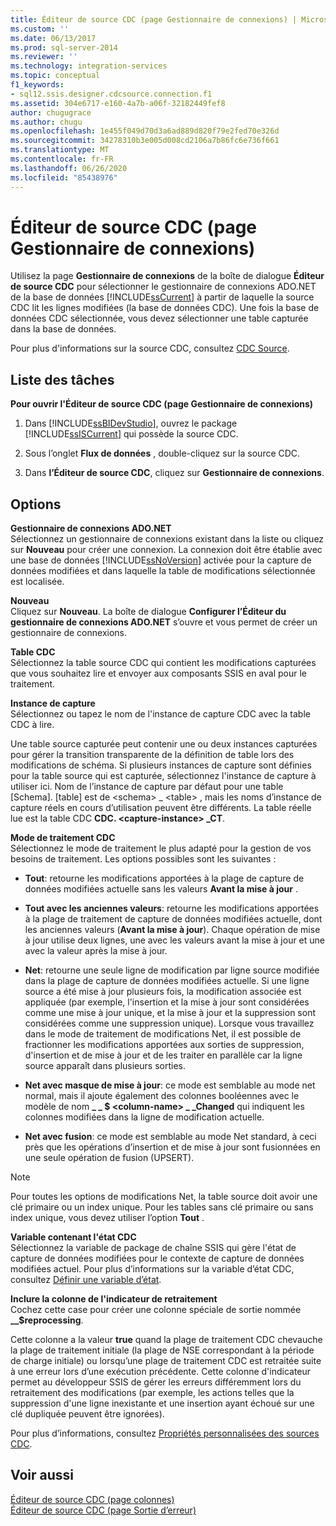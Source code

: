 ```yaml
---
title: Éditeur de source CDC (page Gestionnaire de connexions) | Microsoft Docs
ms.custom: ''
ms.date: 06/13/2017
ms.prod: sql-server-2014
ms.reviewer: ''
ms.technology: integration-services
ms.topic: conceptual
f1_keywords:
- sql12.ssis.designer.cdcsource.connection.f1
ms.assetid: 304e6717-e160-4a7b-a06f-32182449fef8
author: chugugrace
ms.author: chugu
ms.openlocfilehash: 1e455f049d70d3a6ad889d820f79e2fed70e326d
ms.sourcegitcommit: 34278310b3e005d008cd2106a7b86fc6e736f661
ms.translationtype: MT
ms.contentlocale: fr-FR
ms.lasthandoff: 06/26/2020
ms.locfileid: "85438976"
---
```

# <a name="cdc-source-editor-connection-manager-page"></a>Éditeur de source CDC (page Gestionnaire de connexions)
  Utilisez la page **Gestionnaire de connexions** de la boîte de dialogue **Éditeur de source CDC** pour sélectionner le gestionnaire de connexions ADO.NET de la base de données [!INCLUDE[ssCurrent](../includes/sscurrent-md.md)] à partir de laquelle la source CDC lit les lignes modifiées (la base de données CDC). Une fois la base de données CDC sélectionnée, vous devez sélectionner une table capturée dans la base de données.  
  
 Pour plus d'informations sur la source CDC, consultez [CDC Source](data-flow/cdc-source.md).  
  
## <a name="task-list"></a>Liste des tâches  
 **Pour ouvrir l'Éditeur de source CDC (page Gestionnaire de connexions)**  
  
1.  Dans [!INCLUDE[ssBIDevStudio](../includes/ssbidevstudio-md.md)], ouvrez le package [!INCLUDE[ssISCurrent](../includes/ssiscurrent-md.md)] qui possède la source CDC.  
  
2.  Sous l’onglet **Flux de données** , double-cliquez sur la source CDC.  
  
3.  Dans **l’Éditeur de source CDC**, cliquez sur **Gestionnaire de connexions**.  
  
## <a name="options"></a>Options  
 **Gestionnaire de connexions ADO.NET**  
 Sélectionnez un gestionnaire de connexions existant dans la liste ou cliquez sur **Nouveau** pour créer une connexion. La connexion doit être établie avec une base de données [!INCLUDE[ssNoVersion](../includes/ssnoversion-md.md)] activée pour la capture de données modifiées et dans laquelle la table de modifications sélectionnée est localisée.  
  
 **Nouveau**  
 Cliquez sur **Nouveau**. La boîte de dialogue **Configurer l’Éditeur du gestionnaire de connexions ADO.NET** s’ouvre et vous permet de créer un gestionnaire de connexions.  
  
 **Table CDC**  
 Sélectionnez la table source CDC qui contient les modifications capturées que vous souhaitez lire et envoyer aux composants SSIS en aval pour le traitement.  
  
 **Instance de capture**  
 Sélectionnez ou tapez le nom de l'instance de capture CDC avec la table CDC à lire.  
  
 Une table source capturée peut contenir une ou deux instances capturées pour gérer la transition transparente de la définition de table lors des modifications de schéma. Si plusieurs instances de capture sont définies pour la table source qui est capturée, sélectionnez l'instance de capture à utiliser ici. Nom de l’instance de capture par défaut pour une table [Schema]. [table] est de \<schema> _ \<table> , mais les noms d’instance de capture réels en cours d’utilisation peuvent être différents. La table réelle lue est la table CDC **CDC. \<capture-instance> _CT**.  
  
 **Mode de traitement CDC**  
 Sélectionnez le mode de traitement le plus adapté pour la gestion de vos besoins de traitement. Les options possibles sont les suivantes :  
  
-   **Tout**: retourne les modifications apportées à la plage de capture de données modifiées actuelle sans les valeurs **Avant la mise à jour** .  
  
-   **Tout avec les anciennes valeurs**: retourne les modifications apportées à la plage de traitement de capture de données modifiées actuelle, dont les anciennes valeurs (**Avant la mise à jour**). Chaque opération de mise à jour utilise deux lignes, une avec les valeurs avant la mise à jour et une avec la valeur après la mise à jour.  
  
-   **Net**: retourne une seule ligne de modification par ligne source modifiée dans la plage de capture de données modifiées actuelle. Si une ligne source a été mise à jour plusieurs fois, la modification associée est appliquée (par exemple, l'insertion et la mise à jour sont considérées comme une mise à jour unique, et la mise à jour et la suppression sont considérées comme une suppression unique). Lorsque vous travaillez dans le mode de traitement de modifications Net, il est possible de fractionner les modifications apportées aux sorties de suppression, d'insertion et de mise à jour et de les traiter en parallèle car la ligne source apparaît dans plusieurs sorties.  
  
-   **Net avec masque de mise à jour**: ce mode est semblable au mode net normal, mais il ajoute également des colonnes booléennes avec le modèle de nom **_ _ $ \<column-name> \_ _Changed** qui indiquent les colonnes modifiées dans la ligne de modification actuelle.  
  
-   **Net avec fusion**: ce mode est semblable au mode Net standard, à ceci près que les opérations d’insertion et de mise à jour sont fusionnées en une seule opération de fusion (UPSERT).  
  
> [!NOTE]  
>  Pour toutes les options de modifications Net, la table source doit avoir une clé primaire ou un index unique. Pour les tables sans clé primaire ou sans index unique, vous devez utiliser l’option **Tout** .  
  
 **Variable contenant l'état CDC**  
 Sélectionnez la variable de package de chaîne SSIS qui gère l'état de capture de données modifiées pour le contexte de capture de données modifiées actuel. Pour plus d’informations sur la variable d’état CDC, consultez [Définir une variable d’état](data-flow/define-a-state-variable.md).  
  
 **Inclure la colonne de l'indicateur de retraitement**  
 Cochez cette case pour créer une colonne spéciale de sortie nommée **__$reprocessing**.  
  
 Cette colonne a la valeur **true** quand la plage de traitement CDC chevauche la plage de traitement initiale (la plage de NSE correspondant à la période de charge initiale) ou lorsqu’une plage de traitement CDC est retraitée suite à une erreur lors d’une exécution précédente. Cette colonne d'indicateur permet au développeur SSIS de gérer les erreurs différemment lors du retraitement des modifications (par exemple, les actions telles que la suppression d'une ligne inexistante et une insertion ayant échoué sur une clé dupliquée peuvent être ignorées).  
  
 Pour plus d’informations, consultez [Propriétés personnalisées des sources CDC](data-flow/cdc-source-custom-properties.md).  
  
## <a name="see-also"></a>Voir aussi  
 [Éditeur de source CDC &#40;page colonnes&#41;](../../2014/integration-services/cdc-source-editor-columns-page.md)   
 [Éditeur de source CDC &#40;page Sortie d’erreur&#41;](../../2014/integration-services/cdc-source-editor-error-output-page.md)  
  
  
